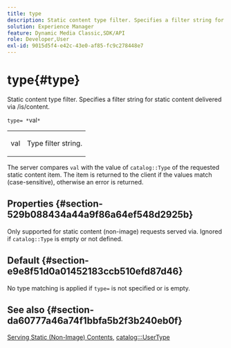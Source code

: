 ```yaml
---
title: type
description: Static content type filter. Specifies a filter string for static content delivered via /is/content.
solution: Experience Manager
feature: Dynamic Media Classic,SDK/API
role: Developer,User
exl-id: 9015d5f4-e42c-43e0-af85-fc9c278448e7
---
```

# type{#type}

Static content type filter. Specifies a filter string for static content delivered via /is/content.

 `type= *`val`*`

<table id="simpletable_B66354A826434A678F3DBC686A0F1436"> 
 <tr class="strow"> 
  <td class="stentry"> <p><span class="varname"> val</span> </p> </td> 
  <td class="stentry"> <p>Type filter string. </p></td> 
 </tr> 
</table>

The server compares `val` with the value of `catalog::Type` of the requested static content item. The item is returned to the client if the values match (case-sensitive), otherwise an error is returned.

## Properties {#section-529b088434a44a9f86a64ef548d2925b}

Only supported for static content (non-image) requests served via. Ignored if `catalog::Type` is empty or not defined.

## Default {#section-e9e8f51d0a01452183ccb510efd87d46}

No type matching is applied if `type=` is not specified or is empty.

## See also {#section-da60777a46a74f1bbfa5b2f3b240eb0f}

[Serving Static (Non-Image) Contents](../../../../../is-api/http-ref/image-serving-api-ref/c-http-protocol-reference/c-syntax-and-features/r-serving-static-non-image-content.md#reference-cbe50e697fdf4c7bbb0084f98b7739da), [catalog:::UserType](/help/aem-is-ir-api/is-api/image-catalog/image-serving-api-ref/c-image-catalog-reference/c-image-svg-data-reference/c-image-data-reference/r-usertype-cat.md)
